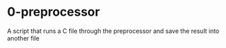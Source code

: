 # 0-preprocessor
A script that runs a C file through the preprocessor and save the 
result into another file
